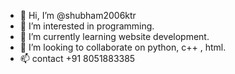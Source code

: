 - 👋 Hi, I’m @shubham2006ktr
- 👀 I’m interested in programming.
- 🌱 I’m currently learning website development.
- 💞️ I’m looking to collaborate on python, c++ , html.
- 📫 contact +91 8051883385

<!---
shubham2006ktr/shubham2006ktr is a ✨ special ✨ repository because its `README.md` (this file) appears on your GitHub profile.
You can click the Preview link to take a look at your changes.
--->

